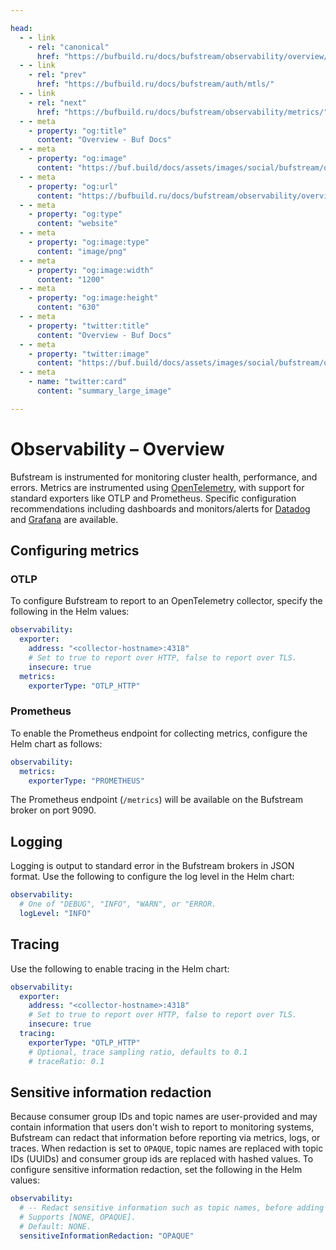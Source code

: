 ```yaml
---

head:
  - - link
    - rel: "canonical"
      href: "https://bufbuild.ru/docs/bufstream/observability/overview/"
  - - link
    - rel: "prev"
      href: "https://bufbuild.ru/docs/bufstream/auth/mtls/"
  - - link
    - rel: "next"
      href: "https://bufbuild.ru/docs/bufstream/observability/metrics/"
  - - meta
    - property: "og:title"
      content: "Overview - Buf Docs"
  - - meta
    - property: "og:image"
      content: "https://buf.build/docs/assets/images/social/bufstream/observability/overview.png"
  - - meta
    - property: "og:url"
      content: "https://bufbuild.ru/docs/bufstream/observability/overview/"
  - - meta
    - property: "og:type"
      content: "website"
  - - meta
    - property: "og:image:type"
      content: "image/png"
  - - meta
    - property: "og:image:width"
      content: "1200"
  - - meta
    - property: "og:image:height"
      content: "630"
  - - meta
    - property: "twitter:title"
      content: "Overview - Buf Docs"
  - - meta
    - property: "twitter:image"
      content: "https://buf.build/docs/assets/images/social/bufstream/observability/overview.png"
  - - meta
    - name: "twitter:card"
      content: "summary_large_image"

---
```


# Observability – Overview

Bufstream is instrumented for monitoring cluster health, performance, and errors. Metrics are instrumented using [OpenTelemetry](https://opentelemetry.io/), with support for standard exporters like OTLP and Prometheus. Specific configuration recommendations including dashboards and monitors/alerts for [Datadog](../datadog/) and [Grafana](../grafana/) are available.

## Configuring metrics

### OTLP

To configure Bufstream to report to an OpenTelemetry collector, specify the following in the Helm values:

```yaml
observability:
  exporter:
    address: "<collector-hostname>:4318"
    # Set to true to report over HTTP, false to report over TLS.
    insecure: true
  metrics:
    exporterType: "OTLP_HTTP"
```

### Prometheus

To enable the Prometheus endpoint for collecting metrics, configure the Helm chart as follows:

```yaml
observability:
  metrics:
    exporterType: "PROMETHEUS"
```

The Prometheus endpoint (`/metrics`) will be available on the Bufstream broker on port 9090.

## Logging

Logging is output to standard error in the Bufstream brokers in JSON format. Use the following to configure the log level in the Helm chart:

```yaml
observability:
  # One of "DEBUG", "INFO", "WARN", or "ERROR.
  logLevel: "INFO"
```

## Tracing

Use the following to enable tracing in the Helm chart:

```yaml
observability:
  exporter:
    address: "<collector-hostname>:4318"
    # Set to true to report over HTTP, false to report over TLS.
    insecure: true
  tracing:
    exporterType: "OTLP_HTTP"
    # Optional, trace sampling ratio, defaults to 0.1
    # traceRatio: 0.1
```

## Sensitive information redaction

Because consumer group IDs and topic names are user-provided and may contain information that users don't wish to report to monitoring systems, Bufstream can redact that information before reporting via metrics, logs, or traces. When redaction is set to `OPAQUE`, topic names are replaced with topic IDs (UUIDs) and consumer group ids are replaced with hashed values. To configure sensitive information redaction, set the following in the Helm values:

```yaml
observability:
  # -- Redact sensitive information such as topic names, before adding to to metrics, traces and logs.
  # Supports [NONE, OPAQUE].
  # Default: NONE.
  sensitiveInformationRedaction: "OPAQUE"
```
